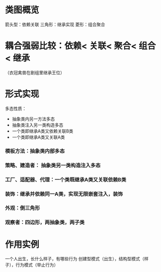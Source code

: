 # 类图概览
箭头型：依赖关联
三角形：继承实现
菱形：组合聚合

# 耦合强弱比较：依赖< 关联< 聚合< 组合< 继承
（衣冠禽兽在剧组里继承王位）


# 形式实现
多态性质：
* 抽象类内另一方法多态
* 抽象类注入另一类构造多态
* 一个类即继承A类又依赖关联B类
* 一个类即继承A类又关联A类


### 模板方法：抽象类内部多态

### 策略、建造者： 抽象类另一类构造注入多态

### 工厂、适配器、代理：一个类既继承A类又关联依赖B类

### 装饰：继承并依赖同一A类，实现无限嵌套注入，装饰

### 外观：倒三角形

### 观察者：四边形，两抽象类，两子类




# 作用实例
一个人出生，长什么样子，有哪些行为
创建型模式（出生），结构型模式（样子），行为模式（举止行为）